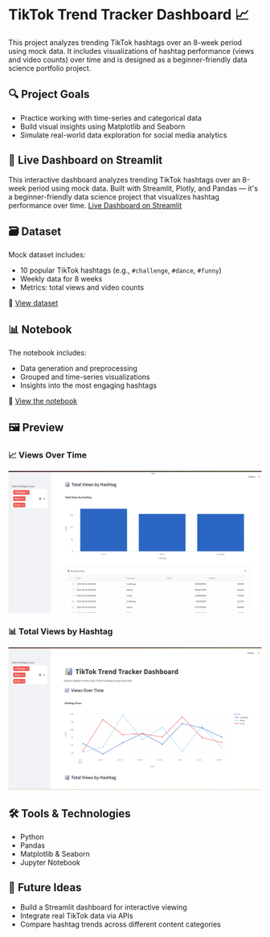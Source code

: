 # TikTok Trend Tracker Dashboard 📈

This project analyzes trending TikTok hashtags over an 8-week period using mock data. It includes visualizations of hashtag performance (views and video counts) over time and is designed as a beginner-friendly data science portfolio project.

## 🔍 Project Goals

- Practice working with time-series and categorical data
- Build visual insights using Matplotlib and Seaborn
- Simulate real-world data exploration for social media analytics

## 🚀 Live Dashboard on Streamlit

This interactive dashboard analyzes trending TikTok hashtags over an 8-week period using mock data. Built with Streamlit, Plotly, and Pandas — it's a beginner-friendly data science project that visualizes hashtag performance over time.
[Live Dashboard on Streamlit](https://tiktok-trend-tracker-aevtmbojcazffktbdypmxj.streamlit.app/)

## 🗃️ Dataset

Mock dataset includes:
- 10 popular TikTok hashtags (e.g., `#challenge`, `#dance`, `#funny`)
- Weekly data for 8 weeks
- Metrics: total views and video counts

📁 [View dataset](data/tiktok_trend_mock_data.csv)

## 📊 Notebook

The notebook includes:
- Data generation and preprocessing
- Grouped and time-series visualizations
- Insights into the most engaging hashtags

📓 [View the notebook](data/explore_trends.ipynb)

## 🖼️ Preview

### 📈 Views Over Time
![Views Over Time](./data/viewsovertime.png)

### 📊 Total Views by Hashtag
![Total Views by Hashtag](./data/totalviewsbyhashtag.png)

## 🛠️ Tools & Technologies

- Python
- Pandas
- Matplotlib & Seaborn
- Jupyter Notebook

## 🚀 Future Ideas

- Build a Streamlit dashboard for interactive viewing
- Integrate real TikTok data via APIs
- Compare hashtag trends across different content categories

